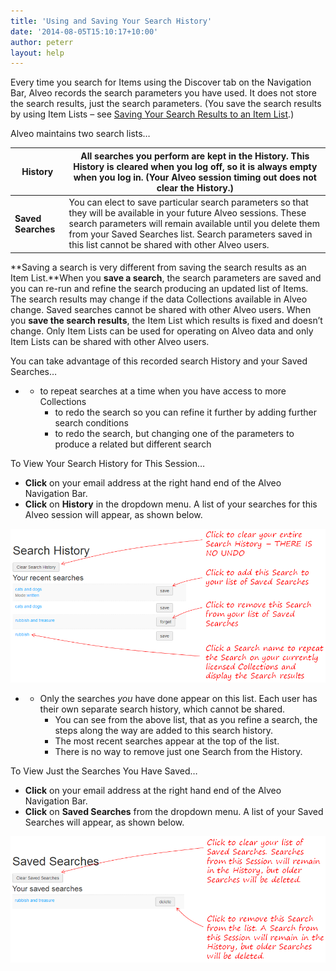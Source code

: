 ```yaml
---
title: 'Using and Saving Your Search History'
date: '2014-08-05T15:10:17+10:00'
author: peterr
layout: help
---
```


Every time you search for Items using the Discover tab on the Navigation Bar, Alveo records the search parameters you have used. It does not store the search results, just the search parameters. (You save the search results by using Item Lists – see [Saving Your Search Results to an Item List](/alveo-help/discovering-and-searching-the-collections/saving-your-search-results-to-an-item-list).)

Alveo maintains two search lists…

| **History** | All searches you perform are kept in the History. This History is cleared when you log off, so it is always empty when you log in. (Your Alveo session timing out does not clear the History.) |
|---|---|
| **Saved Searches** | You can elect to save particular search parameters so that they will be available in your future Alveo sessions. These search parameters will remain available until you delete them from your Saved Searches list. Search parameters saved in this list cannot be shared with other Alveo users. |

**Saving a search is very different from saving the search results as an Item List.**When you **save a search**, the search parameters are saved and you can re-run and refine the search producing an updated list of Items. The search results may change if the data Collections available in Alveo change. Saved searches cannot be shared with other Alveo users. When you **save the search results**, the Item List which results is fixed and doesn’t change. Only Item Lists can be used for operating on Alveo data and only Item Lists can be shared with other Alveo users.





You can take advantage of this recorded search History and your Saved Searches…

- - to repeat searches at a time when you have access to more Collections
    - to redo the search so you can refine it further by adding further search conditions
    - to redo the search, but changing one of the parameters to produce a related but different search

To View Your Search History for This Session…

- **Click** on your email address at the right hand end of the Alveo Navigation Bar.
- **Click** on **History** in the dropdown menu. A list of your searches for this Alveo session will appear, as shown below.



![SearchHistory](/assets/files/2014/08/SearchHistory.png)

- - Only the searches *you* have done appear on this list. Each user has their own separate search history, which cannot be shared.
    - You can see from the above list, that as you refine a search, the steps along the way are added to this search history.
    - The most recent searches appear at the top of the list.
    - There is no way to remove just one Search from the History.

To View Just the Searches You Have Saved…

- **Click** on your email address at the right hand end of the Alveo Navigation Bar.
- **Click** on **Saved Searches** from the dropdown menu. A list of your Saved Searches will appear, as shown below.



![SavedSearches](/assets/files/2014/08/SavedSearches.png)
